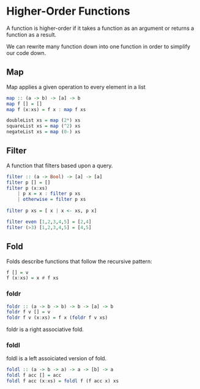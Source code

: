 # Higher-Order Functions

A function is higher-order if it takes a function as an argument or returns a function as a result.

We can rewrite many function down into one function in order to simplify our code down.

## Map

Map applies a given operation to every element in a list

``` haskell
map :: (a -> b) -> [a] -> b
map f [] = []
map f (x:xs) = f x : map f xs

doubleList xs = map (2*) xs
squareList xs = map (^2) xs
negateList xs = map (0-) xs
```

## Filter

A function that filters based upon a query.

``` haskell
filter :: (a -> Bool) -> [a] -> [a]
filter p [] = []
filter p (x:xs)
    | p x = x : filter p xs
    | otherwise = filter p xs
   
filter p xs = [ x | x <- xs, p x]

filter even [1,2,3,4,5] = [2,4]
filter (>3) [1,2,3,4,5] = [4,5]
```

## Fold

Folds describe functions that follow the recursive pattern:

``` haskell
f [] = v
f (x:xs) = x # f xs
```

### foldr

``` haskell
foldr :: (a -> b -> b) -> b -> [a] -> b
foldr f v [] = v
foldr f v (x:xs) = f x (foldr f v xs)
```

foldr is a right associative fold.

### foldl

foldl is a left assoiciated version of fold.

``` haskell
foldl :: (a -> b -> a) -> a -> [b] -> a
foldl f acc [] = acc
foldl f acc (x:xs) = foldl f (f acc x) xs
```

